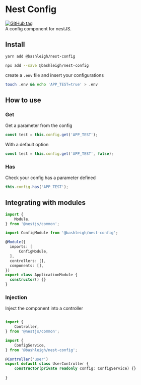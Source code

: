 Nest Config
===
[![GitHub tag](https://img.shields.io/github/tag/bashleigh/nest-config.svg)](https://github.com/bashleigh/nest-config)  
A config component for nestJS.

## Install

```bash
yarn add @bashleigh/nest-config
```

```bash
npx add --save @bashleigh/nest-config
```

create a `.env` file and insert your configurations

```bash
touch .env && echo 'APP_TEST=true' > .env
```

## How to use

### Get

Get a parameter from the config

```typescript
const test = this.config.get('APP_TEST');
```
With a default option

```typescript
const test = this.config.get('APP_TEST', false);
```

### Has

Check your config has a parameter defined

```typescript
this.config.has('APP_TEST');
```


## Integrating with modules

```typescript
import {
    Module,
} from '@nestjs/common';

import ConfigModule from '@bashleigh/nest-config';

@Module({
  imports: [
      ConfigModule,
  ],
  controllers: [],
  components: [],
})
export class ApplicationModule {
  constructor() {}
}

```

### Injection

Inject the component into a controller 

```typescript

import {
    Controller,
} from '@nestjs/common';

import {
    ConfigService,
} from '@bashleigh/nest-config';

@Controller('user')
export default class UserController {
    constructor(private readonly config: ConfigService) {}
    
}

```